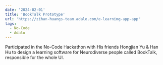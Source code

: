 ```yaml
---
date: '2024-02-01'
title: 'BookTalk Prototype'
url: 'https://zihan-huangs-team.adalo.com/e-learning-app-app'
tags:
  - No-Code
  - Adalo    
---
```


Participated in the No-Code Hackathon with His friends Hongjian Yu & Han Hu to design a learning software for Neurodiverse people called BookTalk, responsible for the whole UI.
